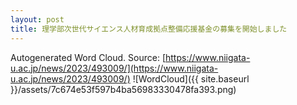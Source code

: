 ```yaml
---
layout: post
title: 理学部次世代サイエンス人材育成拠点整備応援基金の募集を開始しました
---
```

Autogenerated Word Cloud.
Source\: [https://www.niigata-u.ac.jp/news/2023/493009/](https://www.niigata-u.ac.jp/news/2023/493009/)
![WordCloud]({{ site.baseurl }}/assets/7c674e53f597b4ba56983330478fa393.png)